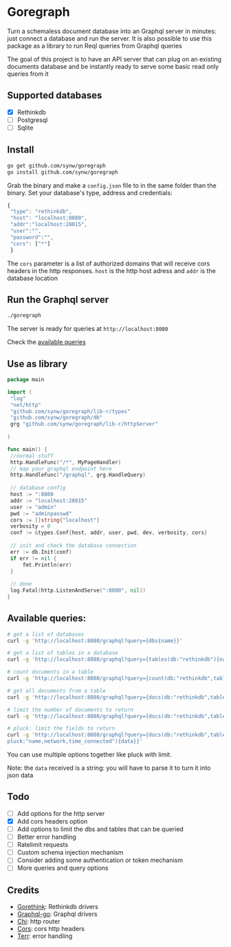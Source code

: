 # Goregraph

Turn a schemaless document database into an Graphql server in minutes: just connect a database and run the server. 
It is also possible to use this package as a library to run Reql queries from Graphql queries

The goal of this project is to have an API server that can plug on an existing documents database and be instantly ready
to serve some basic read only queries from it

## Supported databases

- [x] Rethinkdb
- [ ] Postgresql
- [ ] Sqlite

## Install

   ```bash
   go get github.com/synw/goregraph
   go install github.com/synw/goregraph
   ```

Grab the binary and make a `config.json` file to in the same folder than the binary. Set your database's type, address
and credentials:

   ```javascript
   {
    "type": "rethinkdb",
	"host": "localhost:8080",
	"addr":"localhost:28015",
	"user":"",
	"password":"",
	"cors": ["*"]
	}
   ```

The `cors` parameter is a list of authorized domains that will receive cors headers in the http responses. `host` is the
http host adress and `addr` is the database location

## Run the Graphql server

   ```bash
   ./goregraph
   ```

The server is ready for queries at `http://localhost:8080`

Check the [available queries](https://github.com/synw/goregraph#available-queries)

## Use as library

   ```go
   package main
   
   import (
    "log"
    "net/http"
    "github.com/synw/goregraph/lib-r/types"
    "github.com/synw/goregraph/db"
    grg "github.com/synw/goregraph/lib-r/httpServer"
    
   )

   func main() {
    //normal stuff
    http.HandleFunc("/*", MyPageHandler)
    // map your graphql endpoint here
    http.HandleFunc("/graphql", grg.HandleQuery)
    
    // database config
    host := ":8080
    addr := "localhost:28015"
	user := "admin"
	pwd := "adminpasswd"
	cors := []string{"localhost"}
	verbosity = 0
	conf := &types.Conf{host, addr, user, pwd, dev, verbosity, cors}
	
    // init and check the database connection
	err := db.Init(conf)
	if err != nil {
		fmt.Println(err)
	}
    
    // done
    log.Fatal(http.ListenAndServe(":8080", nil))
}

   ```

## Available queries:

   ```bash
   # get a list of databases
   curl -g 'http://localhost:8080/graphql?query={dbs{name}}'
   
   # get a list of tables in a database
   curl -g 'http://localhost:8080/graphql?query={tables(db:"rethinkdb"){name}}'
   
   # count documents in a table
   curl -g 'http://localhost:8080/graphql?query={count(db:"rethinkdb",table:"logs"){num}}'
   
   # get all documents from a table
   curl -g 'http://localhost:8080/graphql?query={docs(db:"rethinkdb",table:"server_status"){data}}'
   
   # limit the number of documents to return
   curl -g 'http://localhost:8080/graphql?query={docs(db:"rethinkdb",table:"logs",limit:10){data}}'
   
   # pluck: limit the fields to return
   curl -g 'http://localhost:8080/graphql?query={docs(db:"rethinkdb",table:"server_status", \
   pluck:"name,network,time_connected"){data}}'
   ```

You can use multiple options together like pluck with limit.

Note: the `data` received is a string: you will have to parse it to turn it into json data

## Todo

- [ ] Add options for the http server
- [x] Add cors headers option
- [ ] Add options to limit the dbs and tables that can be queried
- [ ] Better error handling
- [ ] Ratelimit requests
- [ ] Custom schema injection mechanism
- [ ] Consider adding some authentication or token mechanism
- [ ] More queries and query options

## Credits

- [Gorethink](https://github.com/GoRethink/gorethink): Rethinkdb drivers
- [Graphql-go](https://github.com/graphql-go/graphql): Graphql drivers
- [Chi](https://github.com/pressly/chi): http router
- [Cors](https://github.com/goware/cors): cors http headers
- [Terr](https://github.com/synw/terr): error handling

